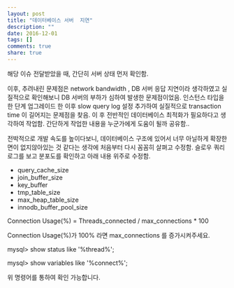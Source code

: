 ```yaml
---
layout: post
title: "데이터베이스 서버  지연"
description: ""
date: 2016-12-01
tags: []
comments: true
share: true
---
```


해당 이슈 전달받았을 때, 간단히 서버 상태 먼저 확인함.

이후, 추려내린 문제점은 network bandwidth , DB 서버 응답 지연이라 생각하였고 실질적으로 확인해보니 DB 서버의 부하가
심하여 발생한 문제점이었음. 인스턴스 타입을 한 단계 업그레이드 한 이후 slow query log 설정 추가하여 실질적으로
transaction time 이 길어지는 문제점을 찾음. 이 후 전반적인 데이터베이스 최적화가 필요하다고 생각하여 작업함. 간단하게 작업한
내용을 누군가에게 도움이 될까 공유함..

  

전박적으로 개발 속도를 높이다보니, 데이터베이스 구조에 있어서 너무 아닐하게 확장한 면이 없지않아있는 것 같다는 생각에 처음부터 다시 꼼꼼히
살펴고 수정함. 슬로우 쿼리 로그를 보고 분포도를 확인하고 아래 내용 위주로 수정함.

  

  * query_cache_size
  * join_buffer_size
  * key_buffer
  * tmp_table_size
  * max_heap_table_size
  * innodb_buffer_pool_size

  

Connection Usage(%) = Threads_connected / max_connections * 100

Connection Usage(%)가 100% 라면 max_connections 를 증가시켜주세요.

  

mysql> show status like '%thread%';

mysql> show variables like '%connect%';

  

위 명령어를 통하여 확인 가능합니다.

  

